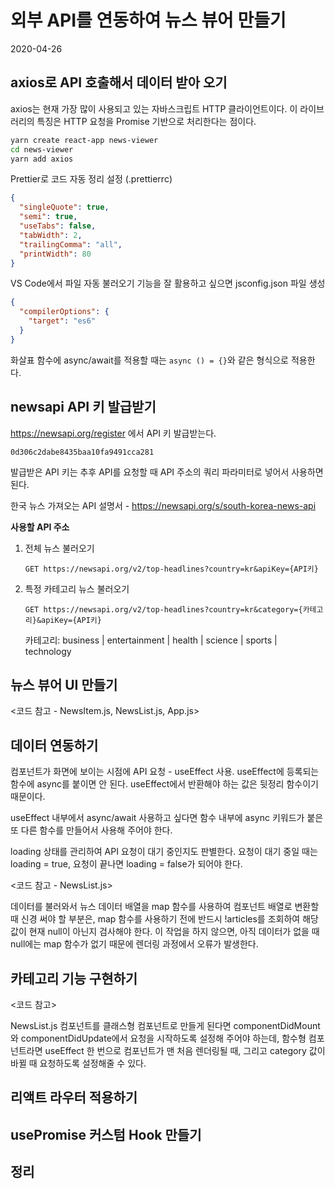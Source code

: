 # 외부 API를 연동하여 뉴스 뷰어 만들기

2020-04-26

## axios로 API 호출해서 데이터 받아 오기

axios는 현재 가장 많이 사용되고 있는 자바스크립트 HTTP 클라이언트이다. 이 라이브러리의 특징은 HTTP 요청을 Promise 기반으로 처리한다는 점이다.

```bash
yarn create react-app news-viewer
cd news-viewer
yarn add axios
```

Prettier로 코드 자동 정리 설정 (.prettierrc)

```json
{
  "singleQuote": true,
  "semi": true,
  "useTabs": false,
  "tabWidth": 2,
  "trailingComma": "all",
  "printWidth": 80
}
```

VS Code에서 파일 자동 불러오기 기능을 잘 활용하고 싶으면 jsconfig.json 파일 생성

```json
{
  "compilerOptions": {
    "target": "es6"
  }
}
```

화살표 함수에 async/await를 적용할 때는 `async () = {}`와 같은 형식으로 적용한다.

## newsapi API 키 발급받기

<https://newsapi.org/register> 에서 API 키 발급받는다.

```
0d306c2dabe8435baa10fa9491cca281
```

발급받은 API 키는 추후 API를 요청할 때 API 주소의 쿼리 파라미터로 넣어서 사용하면 된다.

한국 뉴스 가져오는 API 설명서 - <https://newsapi.org/s/south-korea-news-api>

**사용할 API 주소**

1. 전체 뉴스 불러오기
   ```
   GET https://newsapi.org/v2/top-headlines?country=kr&apiKey={API키}
   ```
2. 특정 카테고리 뉴스 불러오기
   ```
   GET https://newsapi.org/v2/top-headlines?country=kr&category={카테고리}&apiKey={API키}
   ```
   카테고리: business | entertainment | health | science | sports | technology

## 뉴스 뷰어 UI 만들기

<코드 참고 - NewsItem.js, NewsList.js, App.js>

## 데이터 연동하기

컴포넌트가 화면에 보이는 시점에 API 요청 - useEffect 사용. useEffect에 등록되는 함수에 async를 붙이면 안 된다. useEffect에서 반환해야 하는 값은 뒷정리 함수이기 때문이다.

useEffect 내부에서 async/await 사용하고 싶다면 함수 내부에 async 키워드가 붙은 또 다른 함수를 만들어서 사용해 주어야 한다.

loading 상태를 관리하여 API 요청이 대기 중인지도 판별한다. 요청이 대기 중일 때는 loading = true, 요청이 끝나면 loading = false가 되어야 한다.

<코드 참고 - NewsList.js>

데이터를 불러와서 뉴스 데이터 배열을 map 함수를 사용하여 컴포넌트 배열로 변환할 때 신경 써야 할 부분은, map 함수를 사용하기 전에 반드시 !articles를 조회하여 해당 값이 현재 null이 아닌지 검사해야 한다. 이 작업을 하지 않으면, 아직 데이터가 없을 때 null에는 map 함수가 없기 때문에 렌더링 과정에서 오류가 발생한다.

## 카테고리 기능 구현하기

<코드 참고>

NewsList.js 컴포넌트를 클래스형 컴포넌트로 만들게 된다면 componentDidMount와 componentDidUpdate에서 요청을 시작하도록 설정해 주어야 하는데, 함수형 컴포넌트라면 useEffect 한 번으로 컴포넌트가 맨 처음 렌더링될 때, 그리고 category 값이 바뀔 때 요청하도록 설정해줄 수 있다.

## 리액트 라우터 적용하기

## usePromise 커스텀 Hook 만들기

## 정리
